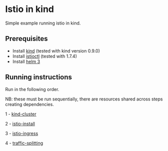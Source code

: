 # Istio in kind

Simple example running istio in kind.

## Prerequisites

- Install [kind](https://github.com/kubernetes-sigs/kind) (tested with kind version 0.9.0)
- Install [istioctl](https://istio.io/latest/docs/setup/getting-started/#download) (tested with 1.7.4)
- Install [helm 3](https://helm.sh/)

## Running instructions

Run in the following order.

NB: these must be run sequentially, there are resources shared across steps creating dependencies.

1 - [kind-cluster](./kind-cluster)

2 - [istio-install](./istio-install)

3 - [istio-ingress](./istio-ingress)

4 - [traffic-splitting](./traffic-splitting)
